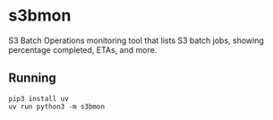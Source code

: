 # s3bmon
S3 Batch Operations monitoring tool that lists S3 batch jobs, showing percentage completed, ETAs, and more.

## Running
```
pip3 install uv
uv run python3 -m s3bmon
```